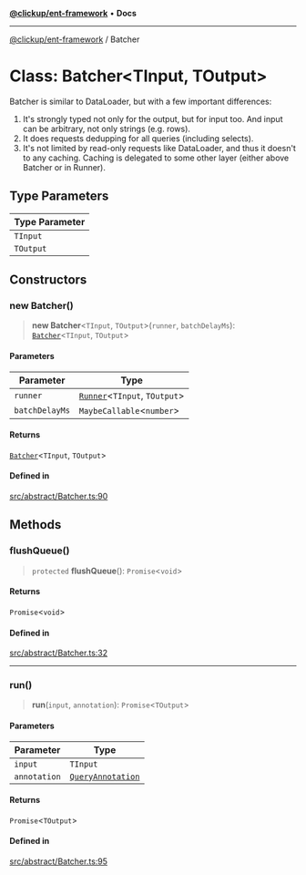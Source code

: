 [**@clickup/ent-framework**](../README.md) • **Docs**

***

[@clickup/ent-framework](../globals.md) / Batcher

# Class: Batcher\<TInput, TOutput\>

Batcher is similar to DataLoader, but with a few important differences:
1. It's strongly typed not only for the output, but for input too. And input
   can be arbitrary, not only strings (e.g. rows).
2. It does requests dedupping for all queries (including selects).
3. It's not limited by read-only requests like DataLoader, and thus it
   doesn't to any caching. Caching is delegated to some other layer (either
   above Batcher or in Runner).

## Type Parameters

| Type Parameter |
| ------ |
| `TInput` |
| `TOutput` |

## Constructors

### new Batcher()

> **new Batcher**\<`TInput`, `TOutput`\>(`runner`, `batchDelayMs`): [`Batcher`](Batcher.md)\<`TInput`, `TOutput`\>

#### Parameters

| Parameter | Type |
| ------ | ------ |
| `runner` | [`Runner`](Runner.md)\<`TInput`, `TOutput`\> |
| `batchDelayMs` | `MaybeCallable`\<`number`\> |

#### Returns

[`Batcher`](Batcher.md)\<`TInput`, `TOutput`\>

#### Defined in

[src/abstract/Batcher.ts:90](https://github.com/clickup/ent-framework/blob/master/src/abstract/Batcher.ts#L90)

## Methods

### flushQueue()

> `protected` **flushQueue**(): `Promise`\<`void`\>

#### Returns

`Promise`\<`void`\>

#### Defined in

[src/abstract/Batcher.ts:32](https://github.com/clickup/ent-framework/blob/master/src/abstract/Batcher.ts#L32)

***

### run()

> **run**(`input`, `annotation`): `Promise`\<`TOutput`\>

#### Parameters

| Parameter | Type |
| ------ | ------ |
| `input` | `TInput` |
| `annotation` | [`QueryAnnotation`](../interfaces/QueryAnnotation.md) |

#### Returns

`Promise`\<`TOutput`\>

#### Defined in

[src/abstract/Batcher.ts:95](https://github.com/clickup/ent-framework/blob/master/src/abstract/Batcher.ts#L95)
